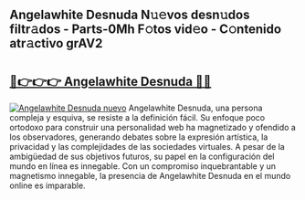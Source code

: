 ## Angelawhite Desnuda N𝚞𝚎vos desn𝚞dos filtr𝚊dos - Parts-0Mh F𝚘tos vid𝚎o - C𝚘ntenido atr𝚊ctivo grAV2

# <h2><a href="http://mb8t29.tromn.icu/?c=Angelawhite+Desnuda">🔗👉👉👉 Angelawhite Desnuda 🔗🔗</a></h2>

[![Angelawhite Desnuda nuevo](https://i.imgur.com/pEAQMta.gif)](http://mb8t29.tromn.icu/?c=Angelawhite+Desnuda)
Angelawhite Desnuda, una persona compleja y esquiva, se resiste a la definición fácil. Su enfoque poco ortodoxo para construir una personalidad web ha magnetizado y ofendido a los observadores, generando debates sobre la expresión artística, la privacidad y las complejidades de las sociedades virtuales. A pesar de la ambigüedad de sus objetivos futuros, su papel en la configuración del mundo en línea es innegable. Con un compromiso inquebrantable y un magnetismo innegable, la presencia de Angelawhite Desnuda en el mundo online es imparable.
